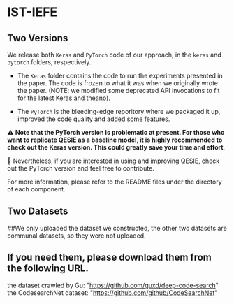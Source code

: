 # IST-IEFE

## Two Versions

We release both ```Keras``` and ```PyTorch``` code of our approach, in the ```keras``` and ```pytorch``` folders, respectively.

- The ```Keras``` folder contains the code to run the experiments presented in the paper. The code is frozen to what it was when we originally wrote the paper. (NOTE: we modified some deprecated API invocations to fit for the latest Keras and theano).

- The ```PyTorch``` is the bleeding-edge reporitory where we packaged it up, improved the code quality and added some features.

⚠️ **Note that the PyTorch version is problematic at present. For those who want to replicate QESIE as a baseline model, it is highly recommended to check out the Keras version. This could greatly save your time and effort**.

🤗 Nevertheless, if you are interested in using and improving QESIE, check out the PyTorch version and feel free to contribute.

For more information, please refer to the README files under the directory of each component.



## Two Datasets

##We only uploaded the dataset we constructed, the other two datasets are communal datasets, so they were not uploaded.

## If you need them, please download them from the following URL.

the dataset crawled by Gu: "https://github.com/guxd/deep-code-search"
the CodesearchNet dataset: "https://github.com/github/CodeSearchNet"
